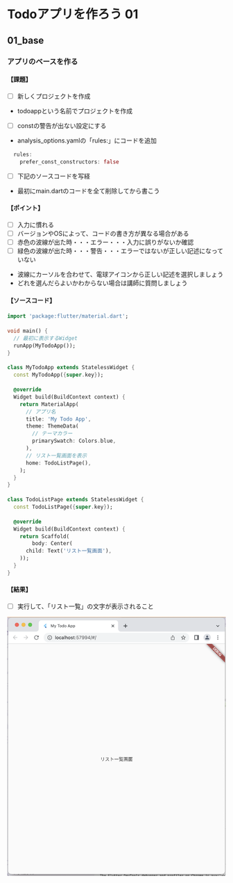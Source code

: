 # Todoアプリを作ろう 01

## 01_base

### アプリのベースを作る

#### **【課題】**

- [ ] 新しくプロジェクトを作成
- todoappという名前でプロジェクトを作成

- [ ] constの警告が出ない設定にする
- analysis_options.yamlの「rules:」にコードを追加

```Dart
  rules:
    prefer_const_constructors: false
```
- [ ] 下記のソースコードを写経
- 最初にmain.dartのコードを全て削除してから書こう

#### **【ポイント】**

- [ ] 入力に慣れる
- [ ] バージョンやOSによって、コードの書き方が異なる場合がある
- [ ] 赤色の波線が出た時・・・エラー・・・入力に誤りがないか確認
- [ ] 緑色の波線が出た時・・・警告・・・エラーではないが正しい記述になっていない
- 波線にカーソルを合わせて、電球アイコンから正しい記述を選択しましょう
- どれを選んだらよいかわからない場合は講師に質問しましょう

#### **【ソースコード】**

```Dart
import 'package:flutter/material.dart';

void main() {
  // 最初に表示するWidget
  runApp(MyTodoApp());
}

class MyTodoApp extends StatelessWidget {
  const MyTodoApp({super.key});

  @override
  Widget build(BuildContext context) {
    return MaterialApp(
      // アプリ名
      title: 'My Todo App',
      theme: ThemeData(
        // テーマカラー
        primarySwatch: Colors.blue,
      ),
      // リスト一覧画面を表示
      home: TodoListPage(),
    );
  }
}

class TodoListPage extends StatelessWidget {
  const TodoListPage({super.key});

  @override
  Widget build(BuildContext context) {
    return Scaffold(
        body: Center(
      child: Text('リスト一覧画面'),
    ));
  }
}
```

#### **【結果】**  

- [ ] 実行して、「リスト一覧」の文字が表示されること  

![結果](img/01_result.png)

